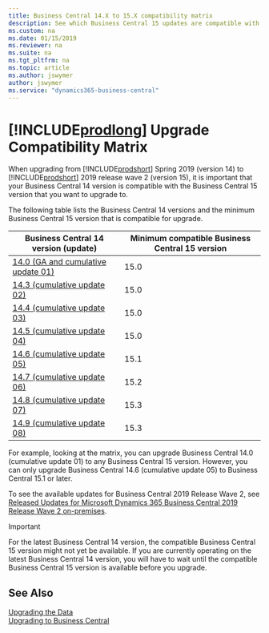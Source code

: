 ```yaml
---
title: Business Central 14.X to 15.X compatibility matrix
description: See which Business Central 15 updates are compatible with each Business Central 14 update as a compatibility matrix.
ms.custom: na
ms.date: 01/15/2019
ms.reviewer: na
ms.suite: na
ms.tgt_pltfrm: na
ms.topic: article
ms.author: jswymer
author: jswymer
ms.service: "dynamics365-business-central"
---
```


# [!INCLUDE[prodlong](../developer/includes/prodlong.md)] Upgrade Compatibility Matrix

When upgrading from [!INCLUDE[prodshort](../developer/includes/prodshort.md)] Spring 2019 (version 14) to [!INCLUDE[prodshort](../developer/includes/prodshort.md)] 2019 release wave 2 (version 15), it is important that your Business Central 14 version is compatible with the Business Central 15 version that you want to upgrade to.

The following table lists the Business Central 14 versions and the minimum Business Central 15 version that is compatible for upgrade.

|Business Central 14 version (update)|Minimum compatible Business Central 15 version|
|-----------------|------------------------------------|
|[14.0 (GA and cumulative update 01)](https://support.microsoft.com/help/4501146)|15.0|
|[14.3 (cumulative update 02)](https://support.microsoft.com/help/4514872)|15.0|
|[14.4 (cumulative update 03)](https://support.microsoft.com/help/4515445)|15.0|
|[14.5 (cumulative update 04)](https://support.microsoft.com/help/4518535)|15.0|
|[14.6 (cumulative update 05)](https://support.microsoft.com/help/4522949)|15.1|
|[14.7 (cumulative update 06)](https://support.microsoft.com/help/4528705)|15.2|
|[14.8 (cumulative update 07)](https://support.microsoft.com/help/4533396)|15.3|
|[14.9 (cumulative update 08)](https://support.microsoft.com/help/4536555)|15.3|

For example, looking at the matrix, you can upgrade Business Central 14.0 (cumulative update 01) to any Business Central 15 version. However, you can only upgrade Business Central 14.6 (cumulative update 05) to Business Central 15.1 or later.

To see the available updates for Business Central 2019 Release Wave 2, see [Released Updates for Microsoft Dynamics 365 Business Central 2019 Release Wave 2 on-premises](https://support.microsoft.com/help/4528706).
  
> [!IMPORTANT]
> For the latest Business Central 14 version, the compatible Business Central 15 version might not yet be available. If you are currently operating on the latest Business Central 14 version, you will have to wait until the compatible Business Central 15 version is available before you upgrade.

## See Also

[Upgrading the Data](Upgrading-the-Data.md)  
[Upgrading to Business Central](upgrading-to-business-central.md)  
